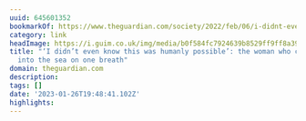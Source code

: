 ```yaml
---
uuid: 645601352
bookmarkOf: https://www.theguardian.com/society/2022/feb/06/i-didnt-even-know-this-was-humanly-possible-the-woman-who-can-descend-into-the-sea-on-one-breath
category: link
headImage: https://i.guim.co.uk/img/media/b0f584fc7924639b8529ff9ff8a39c45fc2908b6/0_179_3543_2125/master/3543.jpg?width=1200&height=630&quality=85&auto=format&fit=crop&overlay-align=bottom%2Cleft&overlay-width=100p&overlay-base64=L2ltZy9zdGF0aWMvb3ZlcmxheXMvdGctZGVmYXVsdC5wbmc&enable=upscale&s=6312ddfed5dcd938b88ef265e98adb17
title: "‘I didn’t even know this was humanly possible’: the woman who can descend
  into the sea on one breath"
domain: theguardian.com
description:
tags: []
date: '2023-01-26T19:48:41.102Z'
highlights:
---
```



